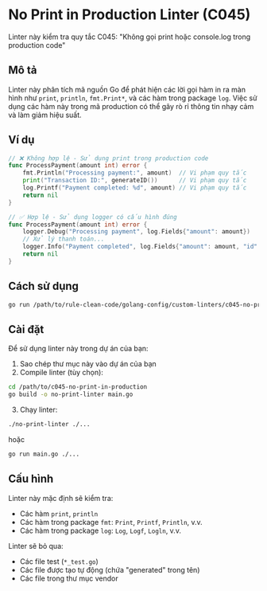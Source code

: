 # No Print in Production Linter (C045)

Linter này kiểm tra quy tắc C045: "Không gọi print hoặc console.log trong production code"

## Mô tả

Linter này phân tích mã nguồn Go để phát hiện các lời gọi hàm in ra màn hình như `print`, `println`, `fmt.Print*`, và các hàm trong package `log`. Việc sử dụng các hàm này trong mã production có thể gây rò rỉ thông tin nhạy cảm và làm giảm hiệu suất.

## Ví dụ

```go
// ❌ Không hợp lệ - Sử dụng print trong production code
func ProcessPayment(amount int) error {
    fmt.Println("Processing payment:", amount)  // Vi phạm quy tắc
    print("Transaction ID:", generateID())      // Vi phạm quy tắc
    log.Printf("Payment completed: %d", amount) // Vi phạm quy tắc
    return nil
}

// ✅ Hợp lệ - Sử dụng logger có cấu hình đúng
func ProcessPayment(amount int) error {
    logger.Debug("Processing payment", log.Fields{"amount": amount})
    // Xử lý thanh toán...
    logger.Info("Payment completed", log.Fields{"amount": amount, "id": id})
    return nil
}
```

## Cách sử dụng

```bash
go run /path/to/rule-clean-code/golang-config/custom-linters/c045-no-print-in-production/main.go ./...
```

## Cài đặt

Để sử dụng linter này trong dự án của bạn:

1. Sao chép thư mục này vào dự án của bạn
2. Compile linter (tùy chọn):

```bash
cd /path/to/c045-no-print-in-production
go build -o no-print-linter main.go
```

3. Chạy linter:

```bash
./no-print-linter ./...
```

hoặc

```bash
go run main.go ./...
```

## Cấu hình

Linter này mặc định sẽ kiểm tra:
- Các hàm `print`, `println`
- Các hàm trong package `fmt`: `Print`, `Printf`, `Println`, v.v.
- Các hàm trong package `log`: `Log`, `Logf`, `Logln`, v.v.

Linter sẽ bỏ qua:
- Các file test (`*_test.go`)
- Các file được tạo tự động (chứa "generated" trong tên)
- Các file trong thư mục vendor
